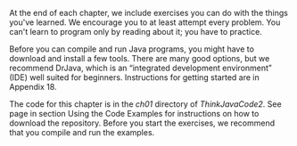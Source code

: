 At the end of each chapter, we include exercises you can do with the things you've learned. We encourage you to at least attempt every problem. You can't learn to program only by reading about it; you have to practice.

Before you can compile and run Java programs, you might have to download and install a few tools. There are many good options, but we recommend DrJava, which is an “integrated development environment” (IDE) well suited for beginners. Instructions for getting started are in Appendix 18.

The code for this chapter is in the *ch01* directory of *ThinkJavaCode2*. See page in section Using the Code Examples for instructions on how to download the repository. Before you start the exercises, we recommend that you compile and run the examples.